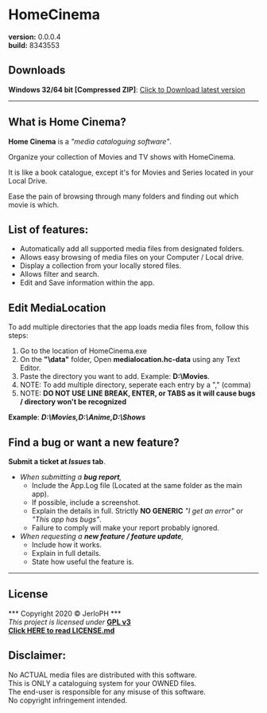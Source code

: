 # HomeCinema

**version:**	0.0.0.4 <br>
**build:**		8343553

## Downloads

**Windows 32/64 bit [Compressed ZIP]**: [Click to Download latest version](https://github.com/JerloPH/HomeCinema/releases/download/v0.0.0.4/HomeCinema-Windows_v0.0.0.4.zip "Extract and Open") <br>

****

## What is Home Cinema?

**Home Cinema** is a *"media cataloguing software"*.

Organize your collection of Movies and TV shows with HomeCinema.

It is like a book catalogue, except it's for Movies and Series located in your Local Drive.

Ease the pain of browsing through many folders and finding out which movie is which.
	
## List of features:
	
- Automatically add all supported media files from designated folders.
- Allows easy browsing of media files on your Computer / Local drive.
- Display a collection from your locally stored files.
- Allows filter and search.
- Edit and Save information within the app.

## Edit MediaLocation

To add multiple directories that the app loads media files from, follow this steps: <br>

1. Go to the location of HomeCinema.exe
2. On the **"\data"** folder, Open **medialocation.hc-data** using any Text Editor.
3. Paste the directory you want to add. Example: **D:\Movies**.
4. NOTE: To add multiple directory, seperate each entry by a "," (comma)
5. NOTE: **DO NOT USE LINE BREAK, ENTER, or TABS as it will cause bugs / directory won't be recognized**

**Example**: ***D:\Movies,D:\Anime,D:\Shows***

## Find a bug or want a new feature?

**Submit a ticket at *Issues* tab**.
- *When submitting a **bug report**,*
  - Include the App.Log file (Located at the same folder as the main app).
  - If possible, include a screenshot.
  - Explain the details in full. Strictly **NO GENERIC** *"I get an error"* or *"This app has bugs"*.
  - Failure to comply will make your report probably ignored.
- *When requesting a **new feature / feature update**,*
  - Include how it works.
  - Explain in full details.
  - State how useful the feature is.

****

## License

*** Copyright 2020 © JerloPH *** <br>
*This project is licensed under* **[GPL v3](https://www.gnu.org/licenses/gpl-3.0.html)** <br>
**[Click HERE to read LICENSE.md](/LICENSE.md)**

## Disclaimer:

No ACTUAL media files are distributed with this software. <br>
This is ONLY a cataloguing system for your OWNED files. <br>
The end-user is responsible for any misuse of this software. <br>
No copyright infringement intended.
